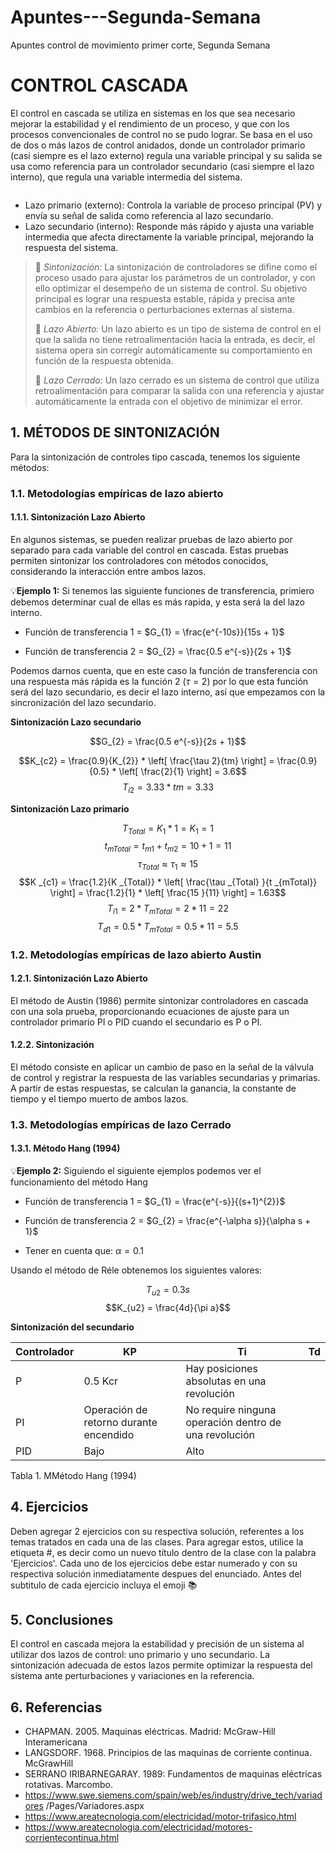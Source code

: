# Apuntes---Segunda-Semana
Apuntes control de movimiento primer corte, Segunda Semana

# CONTROL CASCADA
El control en cascada se utiliza en sistemas en los que sea necesario mejorar la estabilidad y el rendimiento de un proceso, y que con los procesos convencionales de control no se pudo lograr. Se basa en el uso de dos o más lazos de control anidados, donde un controlador primario (casi siempre es el lazo externo) regula una variable principal y su salida se usa como referencia para un controlador secundario (casi siempre el lazo interno), que regula una variable intermedia del sistema.

![]()

* Lazo primario (externo): Controla la variable de proceso principal (PV) y envía su señal de salida como referencia al lazo secundario.
* Lazo secundario (interno): Responde más rápido y ajusta una variable intermedia que afecta directamente la variable principal, mejorando la respuesta del sistema.

>🔑 *Sintonización:* La sintonización de controladores se difine como el proceso usado para ajustar los parámetros de un controlador, y con ello optimizar el desempeño de un sistema de control. Su objetivo principal es lograr una respuesta estable, rápida y precisa ante cambios en la referencia o perturbaciones externas al sistema.
>
>🔑 *Lazo Abierto:* Un lazo abierto es un tipo de sistema de control en el que la salida no tiene retroalimentación hacia la entrada, es decir, el sistema opera sin corregir automáticamente su comportamiento en función de la respuesta obtenida.
>
>🔑 *Lazo Cerrado:* Un lazo cerrado es un sistema de control que utiliza retroalimentación para comparar la salida con una referencia y ajustar automáticamente la entrada con el objetivo de minimizar el error.

## 1. MÉTODOS DE SINTONIZACIÓN
Para la sintonización de controles tipo cascada, tenemos los siguiente métodos:

### 1.1. Metodologías empíricas de lazo abierto

#### 1.1.1. Sintonización Lazo Abierto
En algunos sistemas, se pueden realizar pruebas de lazo abierto por separado para cada variable del control en cascada. Estas pruebas permiten sintonizar los controladores con métodos conocidos, considerando la interacción entre ambos lazos.

💡**Ejemplo 1:**
Si tenemos las siguiente funciones de transferencia, primiero debemos determinar cual de ellas es más rapida, y esta será la del lazo interno.
* Función de transferencia 1 = $G_{1} = \frac{e^{-10s}}{15s + 1}$
  
* Función de transferencia 2 = $G_{2} = \frac{0.5 e^{-s}}{2s + 1}$

Podemos darnos cuenta, que en este caso la función de transferencia con una respuesta más rápida es la función 2 ($\tau = 2$) por lo que esta función será del lazo secundario, es decir el lazo interno, así que empezamos con la sincronización del lazo secundario.

**Sintonización Lazo secundario**

$$G_{2} = \frac{0.5 e^{-s}}{2s + 1}$$

$$K_{c2} = \frac{0.9}{K_{2}} * \left[ \frac{\tau 2}{tm} \right]  =  \frac{0.9}{0.5} * \left[ \frac{2}{1} \right] = 3.6$$
$$T_{i2} = 3.33 * tm   =  3.33$$

**Sintonización Lazo primario**

$$T_{Total} = K_{1} * 1 = K_{1}  =  1$$
$$t_{mTotal} = t_{m1} +  t_{m2}  =  10 + 1  =  11$$
$$\tau _{Total} \approx  \tau _{1}  \approx  15$$
$$K _{c1}  =  \frac{1.2}{K _{Total}} * \left[ \frac{\tau  _{Total} }{t _{mTotal}} \right]   =    \frac{1.2}{1} * \left[ \frac{15 }{11} \right]   =   1.63$$
$$T _{i1}  =  2 * T _{mTotal} = 2 * 11  = 22$$
$$T _{d1}  =  0.5 * T _{mTotal} = 0.5 * 11  = 5.5$$

### 1.2. Metodologías empíricas de lazo abierto Austin

#### 1.2.1. Sintonización Lazo Abierto
El método de Austin (1986) permite sintonizar controladores en cascada con una sola prueba, proporcionando ecuaciones de ajuste para un controlador primario PI o PID cuando el secundario es P o PI.

#### 1.2.2. Sintonización 
El método consiste en aplicar un cambio de paso en la señal de la válvula de control y registrar la respuesta de las variables secundarias y primarias. A partir de estas respuestas, se calculan la ganancia, la constante de tiempo y el tiempo muerto de ambos lazos.



### 1.3. Metodologías empíricas de lazo Cerrado

#### 1.3.1. Método Hang (1994)

💡**Ejemplo 2:** Siguiendo el siguiente ejemplos podemos ver el funcionamiento del método Hang

* Función de transferencia 1 = $G_{1} = \frac{e^{-s}}{(s+1)^{2}}$
  
* Función de transferencia 2 = $G_{2} = \frac{e^{-\alpha s}}{\alpha s + 1}$
* Tener en cuenta que: $\alpha = 0.1$

Usando el método de Réle obtenemos los siguientes valores:

$$T_{u2}   =   0.3 s$$
$$K_{u2}   =   \frac{4d}{\pi a}$$

**Sintonización del secundario**

| **Controlador**        | **KP**                 |  **Ti**                   | **Td**                   |
|------------------------|------------------------|---------------------------|--------------------------|
| P                      | 0.5 Kcr                | Hay posiciones absolutas en una revolución                                |
| PI                     | Operación de retorno durante encendido  | No require ninguna operación dentro de una revolución   |
| PID                    | Bajo                                    |Alto                                                                        |

Tabla 1. MMétodo Hang (1994)

## 4. Ejercicios

Deben agregar 2 ejercicios con su respectiva solución, referentes a los temas tratados en cada una de las clases. Para agregar estos, utilice la etiqueta #, es decir como un nuevo título dentro de la clase con la palabra 'Ejercicios'. Cada uno de los ejercicios debe estar numerado y con su respectiva solución inmediatamente despues del enunciado. Antes del subtitulo de cada ejercicio incluya el emoji 📚

## 5. Conclusiones
El control en cascada mejora la estabilidad y precisión de un sistema al utilizar dos lazos de control: uno primario y uno secundario. La sintonización adecuada de estos lazos permite optimizar la respuesta del sistema ante perturbaciones y variaciones en la referencia.

## 6. Referencias
* CHAPMAN. 2005. Maquinas eléctricas. Madrid: McGraw-Hill Interamericana
* LANGSDORF. 1968. Principios de las maquinas de corriente continua. McGrawHill
* SERRANO IRIBARNEGARAY. 1989: Fundamentos de maquinas eléctricas rotativas. Marcombo.
* https://www.swe.siemens.com/spain/web/es/industry/drive_tech/variadores /Pages/Variadores.aspx
* https://www.areatecnologia.com/electricidad/motor-trifasico.html
* https://www.areatecnologia.com/electricidad/motores-corrientecontinua.html
